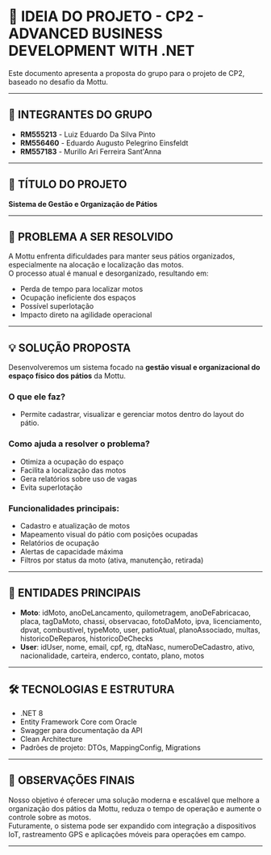 # 📄 IDEIA DO PROJETO - CP2 - ADVANCED BUSINESS DEVELOPMENT WITH .NET

Este documento apresenta a proposta do grupo para o projeto de CP2, baseado no desafio da Mottu.

---

## 👥 INTEGRANTES DO GRUPO

- **RM555213** - Luiz Eduardo Da Silva Pinto  
- **RM556460** - Eduardo Augusto Pelegrino Einsfeldt  
- **RM557183** - Murillo Ari Ferreira Sant'Anna  

---

## 📘 TÍTULO DO PROJETO

**Sistema de Gestão e Organização de Pátios**

---

## 🎯 PROBLEMA A SER RESOLVIDO

A Mottu enfrenta dificuldades para manter seus pátios organizados, especialmente na alocação e localização das motos.  
O processo atual é manual e desorganizado, resultando em:

- Perda de tempo para localizar motos
- Ocupação ineficiente dos espaços
- Possível superlotação
- Impacto direto na agilidade operacional

---

## 💡 SOLUÇÃO PROPOSTA

Desenvolveremos um sistema focado na **gestão visual e organizacional do espaço físico dos pátios** da Mottu.

### O que ele faz?
- Permite cadastrar, visualizar e gerenciar motos dentro do layout do pátio.

### Como ajuda a resolver o problema?
- Otimiza a ocupação do espaço
- Facilita a localização das motos
- Gera relatórios sobre uso de vagas
- Evita superlotação

### Funcionalidades principais:
- Cadastro e atualização de motos
- Mapeamento visual do pátio com posições ocupadas
- Relatórios de ocupação
- Alertas de capacidade máxima
- Filtros por status da moto (ativa, manutenção, retirada)

---

## 📐 ENTIDADES PRINCIPAIS

- **Moto**: idMoto, anoDeLancamento, quilometragem, anoDeFabricacao, placa, tagDaMoto, chassi, observacao, fotoDaMoto, ipva, licenciamento, dpvat, combustivel, typeMoto, user, patioAtual, planoAssociado, multas, historicoDeReparos, historicoDeChecks  
- **User**: idUser, nome, email, cpf, rg, dtaNasc, numeroDeCadastro, ativo, nacionalidade, carteira, enderco, contato, plano, motos

---

## 🛠 TECNOLOGIAS E ESTRUTURA

- .NET 8  
- Entity Framework Core com Oracle  
- Swagger para documentação da API  
- Clean Architecture  
- Padrões de projeto: DTOs, MappingConfig, Migrations  

---

## 📌 OBSERVAÇÕES FINAIS

Nosso objetivo é oferecer uma solução moderna e escalável que melhore a organização dos pátios da Mottu, reduza o tempo de operação e aumente o controle sobre as motos.  
Futuramente, o sistema pode ser expandido com integração a dispositivos IoT, rastreamento GPS e aplicações móveis para operações em campo.

---
